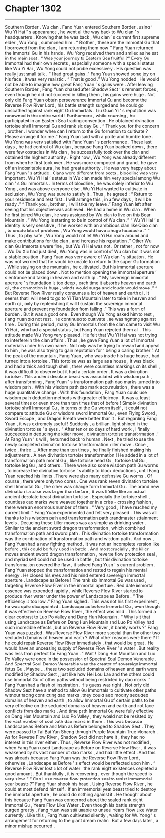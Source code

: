 
# Chapter 1302


---

Southern Border , Wu clan .
Fang Yuan entered Southern Border , using ‘ Wu Yi Hai ” s appearance , he went all the way back to Wu clan ’ s headquarters .
Knowing that he was back , Wu clan ’ s current first supreme elder , Wu Yong , summoned him .
“ Brother , these are the Immortal Gu that I borrowed from the clan , I am returning them now .” Fang Yuan returned the Immortal Gu in his hands .
Wu Yong received them and smiled as he sat in the main seat : “ Was your journey to Eastern Sea fruitful ?”
Every Gu Immortal had their own secrets , especially someone with a special status like Wu Yi Hai , Wu Yong could not probe excessively . His question was really just small talk .
“ I had great gains .” Fang Yuan showed some joy on his face , it was very realistic .
“ That is good .” Wu Yong nodded .
He would not be able to imagine how great Fang Yuan ’ s gains were .
After leaving Southern Border , Fang Yuan chased after Shadow Sect ’ s remnant forces , even though he did not succeed in killing them , his gains were huge .
Not only did Fang Yuan obtain perseverance Immortal Gu and become the Reverse Flow River Lord , his battle strength surged and he could go unscathed against rank eight Gu Immortals . Liu Guan Yi ’ s reputation was renowned in the entire world !
Furthermore , while returning , he participated in an Eastern Sea trading convention . He obtained divination tortoise shell Immortal Gu and rank six day Gu .
“ Thank you for the concern , brother . I wonder when can I return to the Gu formation to cultivate ? Please arrange it for me .” Fang Yuan said with a polite and humble tone .
Wu Yong was very satisfied with Fang Yuan ’ s performance .
These last days , he had control of Wu clan , because Fang Yuan backed down , there were few obstacles in Wu clan , he successfully took over the clan and obtained the highest authority .
Right now , Wu Yong was already different from when he first took over . He was more composed and grand , he gave off an indomitable aura , he had great authority .
He was very happy about Fang Yuan ’ s attitude .
Clans were different from sects , bloodline was very important .
Wu Yi Hai ’ s status in Wu clan made him very special among Wu clan ’ s Gu Immortals . In terms of bloodline , he was solely inferior to Wu Yong , and was above everyone else .
Wu Yi Hai wanted to cultivate in seclusion , Wu Yong was sure to satisfy it .
Thus , he agreed : “ Return to your residence and rest first . I will arrange this , in a few days , it will be ready .”
“ Thank you , brother , I will take my leave .” Fang Yuan left after seeing that his objective was achieved .
He had a home in Wu clan .
When he first joined Wu clan , he was assigned by Wu clan to live on this Bear Mountain .
“ Wu Yong is starting to be in control of Wu clan .”
“ Wu Yi Hai ’ s identity is very sensitive , if he worked with an ambitious clan like Qiao clan , to create lots of problems , Wu Yong would have a huge headache .”
“ Thus , to play safe , Wu Yong would not let Wu Yi Hai roam around and make contributions for the clan , and increase his reputation .”
Other Wu clan Gu Immortals were fine , but Wu Yi Hai was not .
Or rather , not for now .
Wu Du Xiu had just died , Wu Yong was in control of Wu clan but it was not a stable position .
Fang Yuan was very aware of Wu clan ’ s situation .
He was not worried that he would be unable to return to the super Gu formation .
While staying on the mountain , he cultivated .
But his immortal aperture could not be placed down .
Not to mention opening the immortal aperture ’ s entrance and taking in heaven and earth qi .
“ My sovereign immortal aperture ’ s foundation is too deep , each time it absorbs heaven and earth qi , the commotion is huge , winds would surge and clouds would move .”
“ But Reverse Flow River really consumes a lot of heaven and earth qi . It seems that I will need to go to Yi Tian Mountain later to take in heaven and earth qi , only by replenishing it will I sustain the sovereign immortal aperture and prevent my foundation from falling .”
This was a form of burden .
But it was a good one .
Even though Wu Yong asked him to rest , Fang Yuan did not rest .
He continued to cultivate , he was fighting against time .
During this period , many Gu Immortals from the clan came to visit Wu Yi Hai , who had a special status , but Fang Yuan rejected them all .
This attitude made Wu Yong very pleased . He felt that Wu Yi Hai was not trying to interfere in the clan affairs . Thus , he gave Fang Yuan a lot of immortal materials under his own name . Not only was he trying to reward and appeal to him , he was also trying to gain reputation for ‘ being a caring brother ’.
At the peak of the mountain , Fang Yuan , who was inside his huge house , had turned into a tortoise .
This tortoise was as large as a house , it was black and had a thick and tough shell , there were countless markings on its shell , it was difficult to observe but it had a certain order .
It was a divination tortoise .
This ancient desolate beast was associated with wisdom path , after transforming , Fang Yuan ’ s transformation path dao marks turned into wisdom path .
With his wisdom path dao mark accumulation , there was a huge quantitative change .
With this foundation , Fang Yuan could use wisdom path deduction methods with greater efficiency . It was at least several times or even more than ten times that of before !
Simply divination tortoise shell Immortal Gu , in terms of the Gu worm itself , it could not compare to attitude Gu or wisdom sword Immortal Gu , even Flying Sword , Sword Escape , and Dragon Breath were better than it .
But regarding Fang Yuan , it was extremely useful !
Suddenly , a brilliant light shined in the divination tortoise ’ s eyes .
“ After ten or so days of hard work , I finally succeeded in deducing the killer move , divination tortoise transformation .”
At Fang Yuan ’ s will , he turned back to human .
Next , he tried to use the newly completed divination tortoise transformation killer move .
Once , twice , thrice …
After more than ten times , he finally finished making his adjustments .
A new divination tortoise transformation !
He added in a lot of transformation path mortal Gu , like tortoise head Gu , tortoise tail Gu , tortoise leg Gu , and others . There were also some wisdom path Gu worms , to increase the divination tortoise ’ s ability to block deductions , until Fang Yuan reached his limits . There were also many defensive Gu worms .
Of course , there were only two cores .
One was rank seven divination tortoise shell Immortal Gu , the other was change form Immortal Gu .
The brand new divination tortoise was larger than before , it was lifelike like an actual ancient desolate beast divination tortoise .
Especially the tortoise shell , countless dao marks were weaved together in a criss - crossing fashion , there were an enormous number of them .
“ Very good , I have reached my current limit .” Fang Yuan experimented and felt very pleased .
This was all thanks to his wisdom path and transformation path grandmaster attainment levels .
Deducing these killer moves was as simple as drinking water .
Similar to the ancient sword dragon transformation , which combined transformation path and sword path . This divination tortoise transformation was the combination of transformation path and wisdom path .
And now , Fang Yuan had a new fighting method . It was not an incomplete version like before , this could be fully used in battle .
And most crucially , the killer moves ancient sword dragon transformation , reverse flow protection seal , and myriad self could not be used in battle , but this divination tortoise transformation covered the flaw , it solved Fang Yuan ’ s current problem .
Fang Yuan stopped the transformation and rested to regain his mental energy .
He closed his eyes and his mind entered sovereign immortal aperture .
Landscape as Before !
The rank six Immortal Gu was used , targeting Reverse Flow River in the immortal aperture .
Red date immortal essence was expended rapidly , while Reverse Flow River started to produce river water under the power of Landscape as Before .
“ The efficiency is too low .” Fang Yuan sighed .
This was not his first experiment , he was quite disappointed .
Landscape as before Immortal Gu , even though it was effective on Reverse Flow River , the effect was mild .
This formed a clear contrast to Luo Po Valley and Dang Hun Mountain .
“ Why is it that using Landscape as Before on Dang Hun Mountain and Luo Po Valley had such incredible effects , but on Reverse Flow River , it barely works ?”
Fang Yuan was puzzled .
Was Reverse Flow River more special than the other two secluded domains of heaven and earth ?
What other reasons were there ?
If he could repair Reverse Flow River immediately , that would be great . He would have an unceasing supply of Reverse Flow River ’ s water .
But reality was less than perfect for Fang Yuan .
“ Wait ! Dang Hun Mountain and Luo Po Valley were once in the possession of Spectral Soul Demon Venerable . And Spectral Soul Demon Venerable was the creator of sovereign immortal fetus Gu . Maybe … these two secluded domains of heaven and earth were modified by Shadow Sect , just like how Hei Lou Lan and the others could use Immortal Gu of other paths without being restricted by dao marks .”
Fang Yuan had a flash of inspiration .
His guess was right .
Not only did Shadow Sect have a method to allow Gu Immortals to cultivate other paths without facing conflicting dao marks , they could also modify secluded domains of heaven and earth , to allow Immortal Gu of certain paths to be very effective on the secluded domains of heaven and earth and not face conflicts from dao marks .
And time path Immortal Gu were fully effective on Dang Hun Mountain and Luo Po Valley , they would not be resisted by the vast number of soul path dao marks in them .
This was because Landscape as Before and Man as Before belonged to Shadow Sect . They were passed to Tai Bai Yun Sheng through Purple Mountain True Monarch .
As for Reverse Flow River , Shadow Sect did not have it , they had no interest in this river either .
Thus , Reverse Flow River was not modified , when Fang Yuan used Landscape as Before on Reverse Flow River , it was weakened by its vast number of dao marks , and had little effect . And this was already because Fang Yuan was the Reverse Flow River Lord , otherwise , Landscape as Before ’ s effect would be reflected upon him .
“ Reverse Flow River lost a lot of water , the rank eight existences depleted a good amount . But thankfully , it is recovering , even though the speed is very slow .”
“ Can I use reverse flow protection seal to resist immemorial year beasts ?”
Fang Yuan shook his head .
Using Reverse Flow River , he could at most defend himself . If an immemorial year beast tried to destroy the immortal aperture , he could do nothing against it .
He thought about this because Fang Yuan was concerned about the sealed rank eight Immortal Gu , Years Flow Like Water .
Even though his battle strength surged greatly , Fang Yuan was still unable to unseal Years Flow Like Water currently .
Like this , Fang Yuan cultivated silently , waiting for Wu Yong ’ s arrangement for returning to the giant dream realm .
But a few days later , a minor mishap occurred .

---

